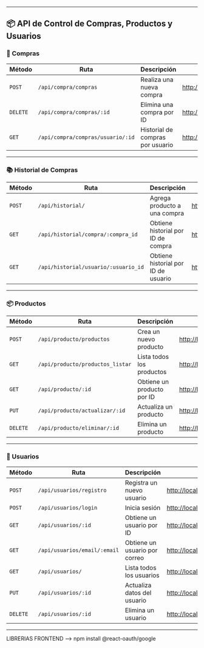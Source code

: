 
---

## 📦 API de Control de Compras, Productos y Usuarios

### 🛒 Compras

| Método   | Ruta                              | Descripción                      | Enlace                                                                                                   |
| -------- | --------------------------------- | -------------------------------- | -------------------------------------------------------------------------------------------------------- |
| `POST`   | `/api/compra/compras`             | Realiza una nueva compra         | [http://localhost:3001/api/compra/compras](http://localhost:3001/api/compra/compras)                     |
| `DELETE` | `/api/compra/compras/:id`         | Elimina una compra por ID        | [http://localhost:3001/api/compra/compras/1](http://localhost:3001/api/compra/compras/1)                 |
| `GET`    | `/api/compra/compras/usuario/:id` | Historial de compras por usuario | [http://localhost:3001/api/compra/compras/usuario/1](http://localhost:3001/api/compra/compras/usuario/1) |

---

### 📚 Historial de Compras

| Método | Ruta                                 | Descripción                         | Enlace                                                                                         |
| ------ | ------------------------------------ | ----------------------------------- | ---------------------------------------------------------------------------------------------- |
| `POST` | `/api/historial/`                    | Agrega producto a una compra        | [http://localhost:3001/api/historial/](http://localhost:3001/api/historial/)                   |
| `GET`  | `/api/historial/compra/:compra_id`   | Obtiene historial por ID de compra  | [http://localhost:3001/api/historial/compra/1](http://localhost:3001/api/historial/compra/1)   |
| `GET`  | `/api/historial/usuario/:usuario_id` | Obtiene historial por ID de usuario | [http://localhost:3001/api/historial/usuario/1](http://localhost:3001/api/historial/usuario/1) |

---

### 📦 Productos

| Método   | Ruta                             | Descripción                | Enlace                                                                                                      |
| -------- | -------------------------------- | -------------------------- | ----------------------------------------------------------------------------------------------------------- |
| `POST`   | `/api/producto/productos`        | Crea un nuevo producto     | [http://localhost:3001/api/producto/productos](http://localhost:3001/api/producto/productos)                |
| `GET`    | `/api/producto/productos_listar` | Lista todos los productos  | [http://localhost:3001/api/producto/productos\_listar](http://localhost:3001/api/producto/productos_listar) |
| `GET`    | `/api/producto/:id`              | Obtiene un producto por ID | [http://localhost:3001/api/producto/1](http://localhost:3001/api/producto/1)                                |
| `PUT`    | `/api/producto/actualizar/:id`   | Actualiza un producto      | [http://localhost:3001/api/producto/actualizar/1](http://localhost:3001/api/producto/actualizar/1)          |
| `DELETE` | `/api/producto/eliminar/:id`     | Elimina un producto        | [http://localhost:3001/api/producto/eliminar/1](http://localhost:3001/api/producto/eliminar/1)              |

---

### 👤 Usuarios

| Método   | Ruta                         | Descripción                   | Enlace                                                                                                                     |
| -------- | ---------------------------- | ----------------------------- | -------------------------------------------------------------------------------------------------------------------------- |
| `POST`   | `/api/usuarios/registro`     | Registra un nuevo usuario     | [http://localhost:3001/api/usuarios/registro](http://localhost:3001/api/usuarios/registro)                                 |
| `POST`   | `/api/usuarios/login`        | Inicia sesión                 | [http://localhost:3001/api/usuarios/login](http://localhost:3001/api/usuarios/login)                                       |
| `GET`    | `/api/usuarios/:id`          | Obtiene un usuario por ID     | [http://localhost:3001/api/usuarios/1](http://localhost:3001/api/usuarios/1)                                               |
| `GET`    | `/api/usuarios/email/:email` | Obtiene un usuario por correo | [http://localhost:3001/api/usuarios/email/correo@ejemplo.com](http://localhost:3001/api/usuarios/email/correo@ejemplo.com) |
| `GET`    | `/api/usuarios/`             | Lista todos los usuarios      | [http://localhost:3001/api/usuarios/](http://localhost:3001/api/usuarios/)                                                 |
| `PUT`    | `/api/usuarios/:id`          | Actualiza datos del usuario   | [http://localhost:3001/api/usuarios/1](http://localhost:3001/api/usuarios/1)                                               |
| `DELETE` | `/api/usuarios/:id`          | Elimina un usuario            | [http://localhost:3001/api/usuarios/1](http://localhost:3001/api/usuarios/1)                                               |

---

LIBRERIAS FRONTEND 
--> npm install @react-oauth/google
